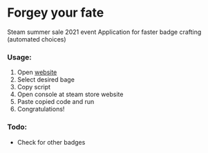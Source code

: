 # Forgey your fate
Steam summer sale 2021 event
Application for faster badge crafting (automated choices)

### Usage:
1. Open [website](https://steam-forgeyourfate.herokuapp.com/)
2. Select desired bage
3. Copy script
4. Open console at steam store website
5. Paste copied code and run
6. Congratulations!

### Todo:
* Check for other badges
